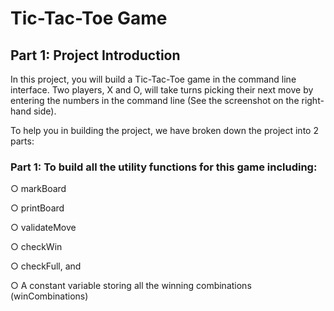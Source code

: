 # Tic-Tac-Toe Game

## Part 1: Project Introduction

In this project, you will build a Tic-Tac-Toe game in the command line interface. Two players, X and O, will take turns picking their next move by entering the numbers in the command line (See the screenshot on the right-hand side).

To help you in building the project, we have broken down the project into 2 parts:

### Part 1: To build all the utility functions for this game including:

○ markBoard

○ printBoard

○ validateMove

○ checkWin

○ checkFull, and

○ A constant variable storing all the winning combinations
(winCombinations)

